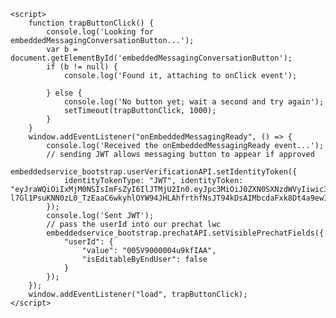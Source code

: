 <html>

<body>
    <script type='text/javascript'>
        // code snippet created by the Embedded Service Deploying page after being configured
        function initEmbeddedMessaging() {
            try {
                embeddedservice_bootstrap.settings.language = 'en_US'; // For example, enter 'en' or 'en-US'
                embeddedservice_bootstrap.init(
                    '00DV9000001CZRF',
                    'Messaging_for_Verified_Users',
                    'https://billcom--messaging.sandbox.my.site.com/ESWMessagingforVerified1730416007264',
                    {
                        scrt2URL: 'https://billcom--messaging.sandbox.my.salesforce-scrt.com'
                    }
                );
            } catch (err) {
                console.error('Error loading Embedded Messaging: ', err);
            }
        };
    </script>
    <script type='text/javascript'
        src='https://billcom--messaging.sandbox.my.site.com/ESWMessagingforVerified1730416007264/assets/js/bootstrap.min.js'
        onload='initEmbeddedMessaging()'>
        </script>

    <script>
        function trapButtonClick() {
            console.log('Looking for embeddedMessagingConversationButton...');
            var b = document.getElementById('embeddedMessagingConversationButton');
            if (b != null) {
                console.log('Found it, attaching to onClick event');

            } else {
                console.log('No button yet; wait a second and try again');
                setTimeout(trapButtonClick, 1000);
            }
        }
        window.addEventListener("onEmbeddedMessagingReady", () => {
            console.log('Received the onEmbeddedMessagingReady event...');
            // sending JWT allows messaging button to appear if approved
            embeddedservice_bootstrap.userVerificationAPI.setIdentityToken({
                identityTokenType: "JWT", identityToken: "eyJraWQiOiIxMjM0NSIsImFsZyI6IlJTMjU2In0.eyJpc3MiOiJ0ZXN0SXNzdWVyIiwic3ViIjoidXNlcjIiLCJleHAiOjE3MzQ0NzQ5NzUsImlhdCI6MTczMzg3NDk3NX0.do9fZe6UJhs3KCkqQ98ss5A70JkRpNr-l7Gl1PsuKNN0zL0_TzEaaC6wkyhlOYW94JHLAhfrthfNsJT94kDsAIMbcdaFxk8Dt4a9ewI6sYHk6LpnVoQo53QUzPoKI7m8iwahls461uH60JoiGmHXIPgWOa4XuHEd3Ufp0qIa9uHlogiI00nCJSADxPPIDL0Pt121PYAwH0r5l8rf9hEQuUxkxri8MbRsKPeND8yCld4CXLKSXtrrO_6ULA9fCx52ipL4BOx6wB6uhz1Jz26AKiBikUTwAq6pnpG3L9onGAiZaM16kM3iE0VCAy_seEQDNhGk22DatLry7toCY1hx5Q"
            });
            console.log('Sent JWT');
            // pass the userId into our prechat lwc
            embeddedservice_bootstrap.prechatAPI.setVisiblePrechatFields({
                "userId": {
                    "value": "005V9000004u9kfIAA",
                    "isEditableByEndUser": false
                }
            });
        });
        window.addEventListener("load", trapButtonClick);
    </script>
</body>

</html>
